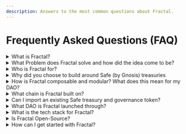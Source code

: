 ```yaml
---
description: Answers to the most common questions about Fractal.
---
```


# Frequently Asked Questions (FAQ)

<details>
<summary>What is Fractal?</summary>

Fractal is the most composable DAO app and framework. Users can form complex subDAO hierarchies and govern in whatever structure suits their needs. This extends existing Safe Treasuries (by Gnosis) with no-code capabilities of multiple governance options, executive powers between subDAOs as well templating functionality to fast-track day to day operations.

As an example, an organization could form agile subDAOs - each powered by a multi-sig - that are accountable to a token voting community at the parent level. Or a different user could want to progressively decentralize; a small group of NFT voting members could keep some executive powers over a token voting community. All these options and more are available so that DAOs no longer feel like their locked into doing governance a certain way. Your DAO. Your Way!
</details>

<details>
<summary>What Problem does Fractal solve and how did the idea come to be?</summary>

DAOs are stuck. There are an infinite number of possibilities available to DAOs but current organizations aren't agile or open enough to take advantage. Moving on-chain feels like giving up their agility, scalability and community experimentation. They have to pick one governance for their entire DAO. They lack the technical bandwidth to compose complicated subDAO structures and wish it could be as no-code as drag and drop.

The [DecentDAO](https://www.decent-dao.org/) venture studio experienced this challenge firsthand as they transitioned to becoming a DAO, so together we created Fractal. 
</details>

<details>
<summary>Who is Fractal for?</summary>

Fractal is for those who find existing DAO tools rigid and restrictive. These people know there’s rarely such thing as ‘one governance fits all’ so regularly just use a Safe treasury or Snapshot vote for now. They might have tip-toed around the idea of moving on-chain in a subDAO structure.... but fear getting locked-in to one provider or diverting their own engineers to tackle the probelm. 

Here, Fractal offers value across multiple DAO stakeholders:

* **DAO Leaders and Founders** - Create your own on-chain subDAO hierarchies. Establish the structure, permissions and governance unique to your DAO. Offer your contributors as much - or as little - decision making power on assets as you feel comfortable with. Ensure whatever structure you go for, that it's all transparent, scalable and on-chain to build community confidence. Never feel locked-in as at the end of the day, each subDAO is just a Safe treasury.
* **DAO Community Members**  - Track all DAO activities and asset movements. Engage on proposals based on permissions. Let contributor subDAOs action daily tasks whilst you review - and potentially freeze - activities that may go against your wishes
* **DAO Contributors** - Get clarity on what budgets and assets you've been allocated. Action your responsibilities with on-chain buy-in from the community. Speed up regular DAO tasks with a template builder that interoperates no-code with any smart contract on Ethereum to access all the benefits DeFi offers your organization.
</details>

<details>
<summary>Why did you choose to build around Safe (by Gnosis) treasuries</summary>

DAOs essentially just add custom decision making powers to digital assets. This requires a huge amount of trust that the treasury will hold these assets securely. We chose to build around Safe treasuries (formerly Gnosis Safe) because it is the industry standard for storing assets. As well as this, 90%+ of DAOs already use a Safe multi-sig meaning getting started with Fractal is as easy as searching for your Safe address in our nav bar. Users never have to feel locked-in to a DAO tool again as Safe's are buil end to end to be custom and modular (see below).
</details>

<details>
<summary>How is Fractal composable and modular? What does this mean for my DAO?</summary>

Fractal is a small set of components and permissions attached to a Safe contract wallet.  While we provide the initial set of defaults, the Fractal framework itself is infinitely customizable.

Don’t like ERC-20 token-based voting?  Your DAO can vote to remove the strategy and approve a new one. The crypto ecosystem is always expanding so your DAO from day 1 needs to be upgradeable to the latest and greatest.
</details>

<details>
<summary>What chain is Fractal built on?</summary>

Fractal is built on the Ethereum Virtual Machine (EVM). At launch we will support Ethereum Mainnet but will support Polygon very soon.
</details>

<details>
<summary>Can I import an existing Safe treasury and governance token?</summary>

Yes, absolutely. We want to make starting with Fractal as easy for existing DAOs as possible. If you don't have either though, you can also start from scratch at the click of a button.
</details>

<details>
<summary>What DAO is Fractal launched through?</summary>

Fractal was incubated and launched by [decentDAO](https://www.decent-dao.org/).
</details>

<details>
<summary>What is the tech stack for Fractal?</summary>

Web app: Typescript, React, ethers.js

Smart Contracts and Test Suite: Solidity, OpenZeppelin, Hardhat, Ethers
</details>

<details>
<summary>Is Fractal Open-Source?</summary>

Yes, Fractal is completely open source.  You can find all of our code at the decentDAO Github: https://github.com/decent-dao 
</details>

<details>
<summary>How can I get started with Fractal?</summary>

Learn more at [fractalframework.xyz](https://www.fractalframework.xyz/) or start right away at https://app.dev.fractalframework.xyz/
</details>
